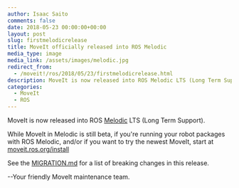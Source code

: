 ```yaml
---
author: Isaac Saito
comments: false
date: 2018-05-23 00:00:00+00:00
layout: post
slug: firstmelodicrelease
title: MoveIt officially released into ROS Melodic
media_type: image
media_link: /assets/images/melodic.jpg
redirect_from:
  - /moveit!/ros/2018/05/23/firstmelodicrelease.html
description: MoveIt is now released into ROS Melodic LTS (Long Term Support)!
categories:
  - MoveIt
  - ROS
---
```


MoveIt is now released into ROS <a href="http://wiki.ros.org/melodic" target="_blank">Melodic</a> LTS (Long Term Support).

While MoveIt in Melodic is still beta, if you're running your robot packages with ROS Melodic, and/or if you want to try the newest MoveIt, start at <a href="http://moveit.ros.org/install/" target="_blank">moveit.ros.org/install</a>

See the <a href="https://github.com/ros-planning/moveit/blob/melodic-devel/MIGRATION.md" target="_blank">MIGRATION.md</a> for a list of breaking changes in this release.

--Your friendly MoveIt maintenance team.
